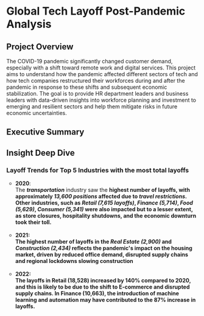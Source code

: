 
# Global Tech Layoff Post-Pandemic Analysis

## Project Overview
The COVID-19 pandemic significantly changed customer demand, especially with a shift toward remote work and digital services. This project aims to understand how the pandemic affected different sectors of tech and how tech companies restructured their workforces during and after the pandemic in response to these shifts and subsequent economic stabilization. The goal is to provide HR department leaders and business leaders with data-driven insights into workforce planning and investment to emerging and resilient sectors and help them mitigate risks in future economic uncertainties.

## Executive Summary

## Insight Deep Dive
### Layoff Trends for Top 5 Industries with the most total layoffs

  
<ul style="list-style-type: circle; font-weight: light;">
  <li>
  <strong>2020</strong>: <br/>
  The <em><strong><strong>transportation</strong></strong></em> industry saw the <strong>highest number of layoffs, with approximately <em><strong><strong>13,600 positions</strong></strong></em> affected due to <em><strong>travel restrictions</strong></em>. Other industries, such as <strong><em>Retail (7,615 layoffs)</strong></em>, <strong><em>Finance (5,714)</strong></em>, <strong><em>Food (5,629)</strong></em>, <strong><em>Consumer (5,341)</strong></em> were also impacted but to a lesser extent, as store closures, hospitality shutdowns, 
  and the economic downturn took their toll.
  </li>
  <br/>
  
  <li>
  <strong>2021</strong>: <br/>
  The highest number of layoffs in the <strong><em> Real Estate (2,900)</strong></em> and <strong><em>Construction (2,434)</strong></em> reflects the pandemic's impact on the housing market, driven by reduced office demand, disrupted   
  supply chains and regional lockdowns slowing construction</li>
  <br/>
  
  <li>
  <strong>2022</strong>: <br/>
  The layoffs in Retail (18,528) increased by 140% compared to 2020, and this is likely to be due to the shift to E-commerce and disrupted supply chains. In Finance (10,663), the introduction of machine learning and automation may have contributed to the 87% increase in layoffs.
</ul>

